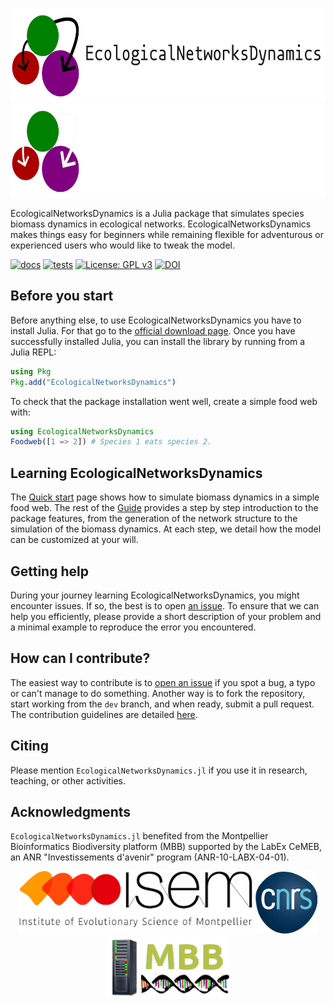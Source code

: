 <p align="center" width="100%">
    <img height="150" src="https://github.com/BecksLab/EcologicalNetworksDynamics.jl/blob/main/docs/src/assets/logo-and-name.svg#gh-light-mode-only">
    <img height="150" src="https://github.com/BecksLab/EcologicalNetworksDynamics.jl/blob/main/docs/src/assets/logo-and-name-dark.svg#gh-dark-mode-only">
</p>

EcologicalNetworksDynamics is a Julia package that simulates species biomass dynamics
in ecological networks.
EcologicalNetworksDynamics makes things easy for beginners
while remaining flexible for adventurous or experienced users
who would like to tweak the model.

[![docs](https://github.com/BecksLab/EcologicalNetworksDynamics.jl/actions/workflows/docs.yml/badge.svg?branch=main)](https://beckslab.github.io/EcologicalNetworksDynamics.jl/)
[![tests](https://github.com/BecksLab/EcologicalNetworksDynamics.jl/actions/workflows/tests.yml/badge.svg?branch=main)](https://github.com/BecksLab/EcologicalNetworksDynamics.jl/actions/workflows/tests.yml)
[![License: GPL v3](https://img.shields.io/badge/License-GPL%20v3-blue.svg)](http://www.gnu.org/licenses/gpl-3.0)
[![DOI](https://zenodo.org/badge/DOI/10.5281/zenodo.10853978.svg)](https://doi.org/10.5281/zenodo.10853978)

## Before you start

Before anything else, to use EcologicalNetworksDynamics you have to install Julia.
For that go to the [official download page](https://julialang.org/downloads/).
Once you have successfully installed Julia,
you can install the library by running from a Julia REPL:

```julia
using Pkg
Pkg.add("EcologicalNetworksDynamics")
```

To check that the package installation went well,
create a simple food web with:

```julia
using EcologicalNetworksDynamics
Foodweb([1 => 2]) # Species 1 eats species 2.
```

## Learning EcologicalNetworksDynamics

The [Quick start] page shows
how to simulate biomass dynamics in a simple food web.
The rest of the [Guide] provides a step by step introduction
to the package features,
from the generation of the network structure
to the simulation of the biomass dynamics.
At each step, we detail how the model can be customized at your will.

[Quick start]: https://beckslab.github.io/EcologicalNetworksDynamics.jl/man/quickstart/
[Guide]: https://beckslab.github.io/EcologicalNetworksDynamics.jl/

## Getting help

During your journey learning EcologicalNetworksDynamics,
you might encounter issues.
If so, the best is to open [an issue].
To ensure that we can help you efficiently,
please provide a short description of your problem
and a minimal example to reproduce the error you encountered.

[an issue]: https://github.com/BecksLab/EcologicalNetworksDynamics.jl/issues

## How can I contribute?

The easiest way to contribute is to [open an issue]
if you spot a bug, a typo or can't manage to do something.
Another way is to fork the repository,
start working from the `dev` branch,
and when ready, submit a pull request.
The contribution guidelines are detailed
[here](https://github.com/BecksLab/EcologicalNetworksDynamics.jl/blob/dev/CONTRIBUTING.md).

[open an issue]: https://github.com/BecksLab/EcologicalNetworksDynamics.jl/issues

## Citing

Please mention `EcologicalNetworksDynamics.jl`
if you use it in research, teaching, or other activities.

## Acknowledgments

`EcologicalNetworksDynamics.jl` benefited from
the Montpellier Bioinformatics Biodiversity platform (MBB)
supported by the LabEx CeMEB,
an ANR "Investissements d'avenir" program (ANR-10-LABX-04-01).

<p align="center" width="100%">
    <img height="100" src="https://github.com/BecksLab/EcologicalNetworksDynamics.jl/blob/main/docs/src/assets/isem.png">
    <img height="100" src="https://github.com/BecksLab/EcologicalNetworksDynamics.jl/blob/main/docs/src/assets/cnrs.png">
    <img height="100" src="https://github.com/BecksLab/EcologicalNetworksDynamics.jl/blob/main/docs/src/assets/mbb.png">
</p>
